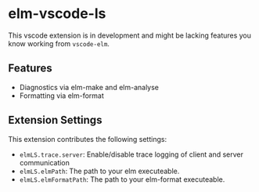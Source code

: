 # elm-vscode-ls

This vscode extension is in development and might be lacking features you know working from `vscode-elm`.

## Features

- Diagnostics via elm-make and elm-analyse
- Formatting via elm-format

## Extension Settings

This extension contributes the following settings:

- `elmLS.trace.server`: Enable/disable trace logging of client and server communication
- `elmLS.elmPath`: The path to your elm executeable.
- `elmLS.elmFormatPath`: The path to your elm-format executeable.
